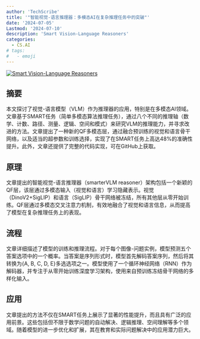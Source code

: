 ```yaml
---
author: 'TechScribe'
title: '"智能视觉-语言推理器：多模态AI在复杂推理任务中的突破"'
date: '2024-07-05'
Lastmod: '2024-07-10'
description: 'Smart Vision-Language Reasoners'
categories:
  - CS.AI
# tags:
#   - emoji
---
```


[![Smart Vision-Language Reasoners](https://arxiv-research-1301205113.cos.ap-guangzhou.myqcloud.com/images/2407.04212v1.pdf_0.jpg)](https://arxiv.org/abs/2407.04212v1)

## 摘要

本文探讨了视觉-语言模型（VLM）作为推理器的应用，特别是在多模态AI领域。文章基于SMART任务（简单多模态算法推理任务），通过八个不同的推理轴（数学、计数、路径、测量、逻辑、空间和模式）来研究VLM的推理能力，并寻求改进的方法。文章提出了一种新的QF多模态层，通过融合预训练的视觉和语言骨干网络，以及适当的超参数和训练选择，实现了在SMART任务上高达48%的准确性提升。此外，文章还提供了完整的代码实现，可在GitHub上获取。<!--more-->

## 原理

文章提出的智能视觉-语言推理器（smarterVLM reasoner）架构包括一个新颖的QF层，该层通过多模态输入（视觉和语言）学习隐藏表示。视觉（DinoV2+SigLIP）和语言（SigLIP）骨干网络被冻结，所有其他层从零开始训练。QF层通过多模态交叉注意力机制，有效地融合了视觉和语言信息，从而提高了模型在复杂推理任务上的表现。

## 流程

文章详细描述了模型的训练和推理流程。对于每个图像-问题实例，模型预测五个答案选项中的一个概率。当答案是序列形式时，模型首先解码答案序列，然后将其转换为{A, B, C, D, E}多选选项之一。模型使用了一个循环神经网络（RNN）作为解码器，并专注于从零开始训练深度学习架构，使用来自预训练冻结骨干网络的多样化输入。

## 应用

文章提出的方法不仅在SMART任务上展示了显著的性能提升，而且具有广泛的应用前景。这些包括但不限于数学问题的自动解决、逻辑推理、空间理解等多个领域。随着模型的进一步优化和扩展，其在教育和实际问题解决中的应用潜力巨大。